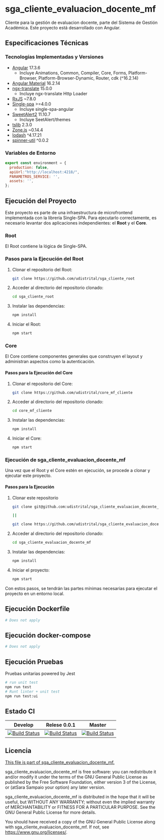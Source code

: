 # sga_cliente_evaluacion_docente_mf

Cliente para la gestión de evaluacion docente, parte del Sistema de Gestión Académica. Este proyecto está desarrollado con Angular.

## Especificaciones Técnicas

### Tecnologías Implementadas y Versiones

- [Angular](https://angular.io/docs) 17.3.6
  - Incluye Animations, Common, Compiler, Core, Forms, Platform-Browser, Platform-Browser-Dynamic, Router, cdk (^16.2.14)
- [Angular Material](https://material.angular.io/) 16.2.14
- [ngx-translate](https://github.com/ngx-translate/core) 15.0.0
  - Incluye ngx-translate Http Loader
- [RxJS](https://rxjs.dev/guide/overview) ~7.8.0
- [Single-spa](https://single-spa.js.org/) >=4.0.0
  - Incluye single-spa-angular
- [SweetAlert2](https://sweetalert2.github.io/) 11.10.7
  - Incluye SeetAlert/themes
- [tslib](https://github.com/Microsoft/tslib) 2.3.0
- [Zone.js](https://github.com/angular/angular/tree/master/packages/zone.js) ~0.14.4
- [lodash](https://lodash.com/) ^4.17.21
- [spinner-util](https://github.com/udistrital/utils_frontend) ^0.0.2

### Variables de Entorno

```javascript
export const environment = {
  production: false,
  apiUrl:"http://localhost:4218/",
  PARAMETROS_SERVICE: '',
  assets: '',
};
```
## Ejecución del Proyecto

Este proyecto es parte de una infraestructura de microfrontend implementada con la librería Single-SPA. Para ejecutarlo correctamente, es necesario levantar dos aplicaciones independientes: el **Root** y el **Core**.

### Root

El Root contiene la lógica de Single-SPA.

### Pasos para la Ejecución del Root

1. Clonar el repositorio del Root: 

    ```bash
    git clone https://github.com/udistrital/sga_cliente_root
    ```

2. Acceder al directorio del repositorio clonado:

    ```bash
    cd sga_cliente_root
    ```

3. Instalar las dependencias:

    ```bash
    npm install
    ```

4. Iniciar el Root:
    ```bash
    npm start
    ```


### Core

El Core contiene componentes generales que construyen el layout y administran aspectos como la autenticación.

#### Pasos para la Ejecución del Core

1. Clonar el repositorio del Core:

    ```bash
    git clone https://github.com/udistrital/core_mf_cliente
    ```

2. Acceder al directorio del repositorio clonado:

    ```bash
    cd core_mf_cliente
    ```

3. Instalar las dependencias:

    ```bash
    npm install
    ```

4. Iniciar el Core:

    ```bash
    npm start
    ```

### Ejecución de sga_cliente_evaluacion_docente_mf

Una vez que el Root y el Core estén en ejecución, se procede a clonar y ejecutar este proyecto.

#### Pasos para la Ejecución

1. Clonar este repositorio

    ```bash
    git clone git@github.com:udistrital/sga_cliente_evaluacion_docente_mf.git

    ||

    git clone https://github.com/udistrital/sga_cliente_evaluacion_docente_mf
    ```

2. Acceder al directorio del repositorio clonado:

    ```bash
    cd sga_cliente_evaluacion_docente_mf
    ```

3. Instalar las dependencias:

    ```bash
    npm install
    ```

4. Iniciar el proyecto:

    ```bash
    npm start
    ```


Con estos pasos, se tendrán las partes mínimas necesarias para ejecutar el proyecto en un entorno local.


## Ejecución Dockerfile
```bash
# Does not apply
```
## Ejecución docker-compose
```bash
# Does not apply
```
## Ejecución Pruebas

Pruebas unitarias powered by Jest
```bash
# run unit test
npm run test
# Runt linter + unit test
npm run test:ui
```

## Estado CI

| Develop | Relese 0.0.1 | Master |
| -- | -- | -- |
| [![Build Status](https://hubci.portaloas.udistrital.edu.co/api/badges/udistrital/sga_cliente_evaluacion_docente_mf/status.svg?ref=refs/heads/develop)](https://hubci.portaloas.udistrital.edu.co/udistrital/sga_cliente_evaluacion_docente_mf) | [![Build Status](https://hubci.portaloas.udistrital.edu.co/api/badges/udistrital/sga_cliente_evaluacion_docente_mf/status.svg?ref=refs/heads/release/0.0.1)](https://hubci.portaloas.udistrital.edu.co/udistrital/sga_cliente_evaluacion_docente_mf) | [![Build Status](https://hubci.portaloas.udistrital.edu.co/api/badges/udistrital/sga_cliente_evaluacion_docente_mf/status.svg)](https://hubci.portaloas.udistrital.edu.co/udistrital/sga_cliente_evaluacion_docente_mf) |

## Licencia

[This file is part of sga_cliente_evaluacion_docente_mf.](LICENSE)

sga_cliente_evaluacion_docente_mf is free software: you can redistribute it and/or modify it under the terms of the GNU General Public License as published by the Free Software Foundation, either version 3 of the License, or (atSara Sampaio your option) any later version.

sga_cliente_evaluacion_docente_mf is distributed in the hope that it will be useful, but WITHOUT ANY WARRANTY; without even the implied warranty of MERCHANTABILITY or FITNESS FOR A PARTICULAR PURPOSE. See the GNU General Public License for more details.

You should have received a copy of the GNU General Public License along with sga_cliente_evaluacion_docente_mf. If not, see https://www.gnu.org/licenses/.

